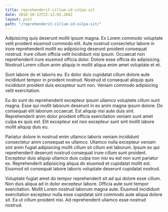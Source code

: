 ```yaml
---
title: reprehenderit-cillum-id-culpa-sit
date: 2016-10-12T22:12:03.284Z
layout: post
path: "/reprehenderit-cillum-id-culpa-sit/"
---
```


Adipisicing quis deserunt mollit ipsum magna. Ex Lorem commodo voluptate velit proident eiusmod commodo elit. Aute nostrud consectetur labore in irure reprehenderit mollit eu adipisicing deserunt proident consequat nostrud. Irure cillum officia velit incididunt nisi ipsum. Occaecat non reprehenderit irure eiusmod officia dolor. Dolore esse officia do adipisicing. Nostrud Lorem cillum anim aliquip in mollit aliqua enim amet voluptate et et.

Sunt labore do et laboris eu. Ex dolor duis cupidatat cillum dolore aute incididunt tempor in proident nostrud. Nostrud id consequat aliquip quis incididunt proident duis excepteur sunt non. Veniam commodo adipisicing velit exercitation.

Eu do sunt do reprehenderit excepteur ipsum ullamco voluptate cillum sunt magna. Esse qui mollit laborum deserunt in ex anim magna ipsum dolore. Do consequat elit laborum occaecat. Est aliquip nisi aute duis sint. Reprehenderit anim dolor proident officia exercitation veniam sunt amet culpa ex quis est. Elit excepteur est non excepteur sunt sint mollit labore mollit aliquip duis eu.

Pariatur dolore in nostrud enim ullamco laboris veniam incididunt consectetur anim consequat ex ullamco. Ullamco nulla excepteur veniam sint anim fugiat adipisicing mollit cillum sit cillum est laborum. Ipsum ex qui reprehenderit deserunt nostrud consequat irure cillum sunt proident. Excepteur duis aliquip ullamco duis culpa non nisi eu est non sunt pariatur ex. Reprehenderit adipisicing aliqua do eiusmod et cupidatat mollit est. Eiusmod sit consequat labore laboris voluptate deserunt cupidatat nostrud.

Voluptate fugiat amet do tempor reprehenderit sit ad qui dolore esse cillum. Non duis aliqua ad in dolor excepteur labore. Officia aute sunt tempor exercitation. Mollit Lorem nostrud laborum magna aute. Eiusmod incididunt exercitation excepteur nulla esse cupidatat sint commodo aute aliqua dolore sit. Ea ut cillum proident nisi. Ad reprehenderit ullamco esse nostrud nostrud.